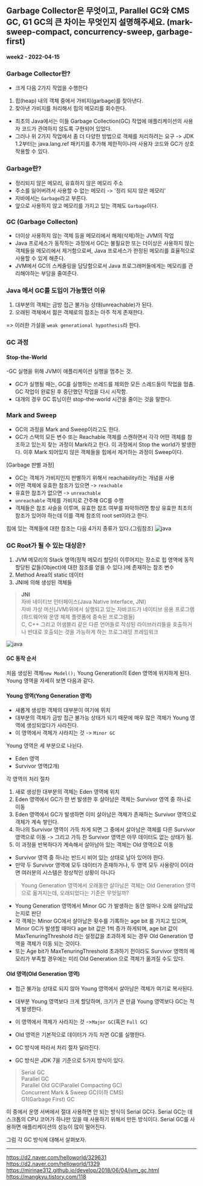 ## Garbage Collector은 무엇이고, Parallel GC와 CMS GC, G1 GC의 큰 차이는 무엇인지 설명해주세요. (mark-sweep-compact, concurrency-sweep, garbage-first)
#### week2 - 2022-04-15

### Garbage Collector란?
- 크게 다음 2가지 작업을 수행한다
1. 힙(heap) 내의 객체 중에서 가비지(garbage)를 찾아낸다.
2. 찾아낸 가비지를 처리해서 힙의 메모리를 회수한다.
- 최초의 Java에서는 이들 Garbage Collection(GC) 작업에 애플리케이션의 사용자 코드가 관여하지 않도록 구현되어 있었다.
- 그러나 위 2가지 작업에서 좀 더 다양한 방법으로 객체를 처리하려는 요구 -> JDK 1.2부터는 java.lang.ref 패키지를 추가해 제한적이나마 사용자 코드와 GC가 상호작용할 수 있다.


### Garbage란? 
- 정리되지 않은 메모리, 유효하지 않은 메모리 주소
- 주소를 잃어버려서 사용할 수 없는 메모리 -> '정리 되지 않은 메모리'
- 자바에서는 `Garbage`라고 부른다.
- 앞으로 사용하지 않고 메모리를 가지고 있는 객체도 `Garbage`이다.


### GC (Garbage Collecton)
- 더이상 사용하지 않는 객체 등을 메모리에서 해제(삭제)하는 JVM의 작업
- Java 프로세스가 동작하는 과정에서 GC는 불필요한 또는 더이상은 사용하지 않는 객체들을 메모리에서 제거함으로써, Java 프로세스가 한정된 메모리를 효율적으로 사용할 수 있게 해준다.
- JVM에서 GC의 스케줄링을 담당함으로서 Java 프로그래머들에게는 메모리를 관리해야하는 부담을 줄여준다.




### Java 에서 GC를 도입이 가능했던 이유
1. 대부분의 객체는 금방 접근 불가능 상태(unreachable)가 된다.
2. 오래된 객체에서 젊은 객체로의 참조는 아주 적게 존재한다.

=> 이러한 가설을 `weak generational hypothesis`라 한다. 

### GC 과정

#### Stop-the-World 
-GC 실행을 위해 JVM이 애플리케이션 실행을 멈추는 것.
- GC가 실행될 때는, GC를 실행하는 쓰레드를 제외한 모든 스레드들이 작업을 멈춤. GC 작업이 완료된 후 중단했던 작업을 다시 시작함.
- 대개의 경우 GC 튜닝이란 stop-the-world 시간을 줄이는 것을 말한다.



### Mark and Sweep
- GC의 과정을 Mark and Sweep이라고도 한다. 
- GC가 스택의 모든 변수 또는 Reachable 객체를 스캔하면서 각각 어떤 객체를 참조하고 있는지 찾는 과정이 Mark라고 한다. 이 과정에서 Stop the world가 발생한다. 이후 Mark 되어있지 않은 객체들을 힙에서 제거하는 과정이 Sweep이다.

[Garbage 판별 과정]

- GC는 객체가 가비지인지 판별하기 위해서 reachability라는 개념을 사용
- 어떤 객체에 유효한 참조가 있으면 -> `reachable`
- 유효한 참조가 없으면 -> `unreachable`
- `unreachable` 객체를 가비지로 간주해 GC를 수행
- 객체들은 참조 사슬을 이루며, 유효한 참조 여부를 파악하려면 항상 유효한 최초의 참조가 있어야 하는데 이를 객체 참조의 root set이라고 한다.


힙에 있는 객체들에 대한 참조는 다음 4가지 종류가 있다.(그림참조)
![java](/eun/image/week2_java1.jpg)


### GC Root가 될 수 있는 대상은?
1. JVM 메모리의 Stack 영역(정적 메모리 할당이 이루어지는 장소로 힙 영역에 동적 할당된 값들(Object)에 대한 참조를 얻을 수 있다.)에 존재하는 참조 변수
2. Method Area의 static 데이터
3. JNI에 의해 생성된 객체들
> **JNI**  
> 자바 네이티브 인터페이스(Java Native Interface, JNI)  
> 자바 가상 머신(JVM)위에서 실행되고 있는 자바코드가 네이티브 응용 프로그램(하드웨어와 운영 체제 플랫폼에 종속된 프로그램들)  
> C, C++ 그리고 어샘블리 같은 다른 언어들로 작성된 라이브러리들을 호출하거나 반대로 호출되는 것을 가능하게 하는 프로그래밍 프레임워크

![java](/eun/image/week2_java2.jpg)


#### GC 동작 순서
처음 생성된 객체`new Model();` Young Generation의 Eden 영역에 위치하게 된다.
Young 영역을 자세히 보면 다음과 같다.

#### Young 영역(Yong Generation 영역)
- 새롭게 생성한 객체의 대부분이 여기에 위치
- 대부분의 객체가 금방 접근 불가능 상태가 되기 때문에 매우 많은 객체가 Young 영역에 생성되었다가 사라진다.
- 이 영역에서 객체가 사라지는 것 ->  `Minor GC`

Young 영역은 세 부분으로 나뉜다.
- Eden 영역
- Survivor 영역(2개)

각 영역의 처리 절차
1. 새로 생성한 대부분의 객체는 Eden 영역에 위치
2. Eden 영역에서 GC가 한 번 발생한 후 살아남은 객체는 Survivor 영역 중 하나로 이동
3. Eden 영역에서 GC가 발생하면 이미 살아남은 객체가 존재하는 Survivor 영역으로 객체가 계속 쌓인다.
4. 하나의 Survivor 영역이 가득 차게 되면 그 중에서 살아남은 객체를 다른 Survivor 영역으로 이동 -> 그리고 가득 찬 Survivor 영역은 아무 데이터도 없는 상태가 됨.
5. 이 과정을 반복하다가 계속해서 살아남아 있는 객체는 Old 영역으로 이동
- Survivor 영역 중 하나는 반드시 비어 있는 상태로 남아 있어야 한다. 
- 만약 두 Survivor 영역에 모두 데이터가 존재하거나, 두 영역 모두 사용량이 0이라면 여러분의 시스템은 정상적인 상황이 아니다


> Young Generation 영역에서 오래동안 살아남은 객체는 Old Generation 영역으로 옮겨지는데, 오래되었다는 기준은 무엇일까?
- Young Generation 영역에서 Minor GC 가 발생하는 동안 얼마나 오래 살아남았는지로 판단
- 각 객체는 Minor GC에서 살아남은 횟수를 기록하는 age bit 를 가지고 있으며, Minor GC가 발생할 때마다 age bit 값은 1씩 증가 하게되며, age bit 값이 MaxTenuringThreshold 라는 설정값을 초과하게 되는 경우 Old Generation 영역을 객체가 이동 되는 것이다. 
- 또는 Age bit가 MaxTenuringThreshold 초과하기 전이라도 Survivor 영역의 메모리가 부족할 경우에는 미리 Old Generation 으로 객체가 옮겨질 수도 있다.

#### Old 영역(Old Generation 영역)
- 접근 불가능 상태로 되지 않아 Young 영역에서 살아남은 객체가 여기로 복사된다. 
- 대부분 Young 영역보다 크게 할당하며, 크기가 큰 만큼 Young 영역보다 GC는 적게 발생한다. 
- 이 영역에서 객체가 사라지는 것 ->`Major GC`(혹은 `Full GC`)

- Old 영역은 기본적으로 데이터가 가득 차면 GC를 실행한다.
- GC 방식에 따라서 처리 절차 달라진다. 
- GC 방식은 JDK 7을 기준으로 5가지 방식이 있다.

> Serial GC  
> Parallel GC  
> Parallel Old GC(Parallel Compacting GC)  
> Concurrent Mark & Sweep GC(이하 CMS)  
> G1(Garbage First) GC  

이 중에서 운영 서버에서 절대 사용하면 안 되는 방식이 Serial GC다. Serial GC는 데스크톱의 CPU 코어가 하나만 있을 때 사용하기 위해서 만든 방식이다. Serial GC를 사용하면 애플리케이션의 성능이 많이 떨어진다.

그럼 각 GC 방식에 대해서 살펴보자.



---
https://d2.naver.com/helloworld/329631
https://d2.naver.com/helloworld/1329
https://mirinae312.github.io/develop/2018/06/04/jvm_gc.html
https://mangkyu.tistory.com/118